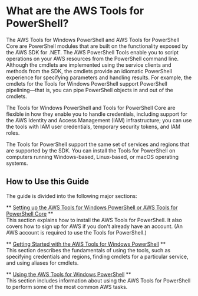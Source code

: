 # What are the AWS Tools for PowerShell?<a name="pstools-welcome"></a>

The AWS Tools for Windows PowerShell and AWS Tools for PowerShell Core are PowerShell modules that are built on the functionality exposed by the AWS SDK for \.NET\. The AWS PowerShell Tools enable you to script operations on your AWS resources from the PowerShell command line\. Although the cmdlets are implemented using the service clients and methods from the SDK, the cmdlets provide an idiomatic PowerShell experience for specifying parameters and handling results\. For example, the cmdlets for the Tools for Windows PowerShell support PowerShell pipelining—that is, you can pipe PowerShell objects in and out of the cmdlets\.

The Tools for Windows PowerShell and Tools for PowerShell Core are flexible in how they enable you to handle credentials, including support for the AWS Identity and Access Management \(IAM\) infrastructure; you can use the tools with IAM user credentials, temporary security tokens, and IAM roles\.

The Tools for PowerShell support the same set of services and regions that are supported by the SDK\. You can install the Tools for PowerShell on computers running Windows\-based, Linux\-based, or macOS operating systems\.

## How to Use this Guide<a name="how-to-use-this-guide"></a>

The guide is divided into the following major sections:

** [Setting up the AWS Tools for Windows PowerShell or AWS Tools for PowerShell Core](pstools-getting-set-up.md) **  
This section explains how to install the AWS Tools for PowerShell\. It also covers how to sign up for AWS if you don't already have an account\. \(An AWS account is required to use the Tools for PowerShell\.\)

** [Getting Started with the AWS Tools for Windows PowerShell](pstools-getting-started.md) **  
This section describes the fundamentals of using the tools, such as specifying credentials and regions, finding cmdlets for a particular service, and using aliases for cmdlets\.

** [Using the AWS Tools for Windows PowerShell](pstools-using.md) **  
This section includes information about using the AWS Tools for PowerShell to perform some of the most common AWS tasks\.